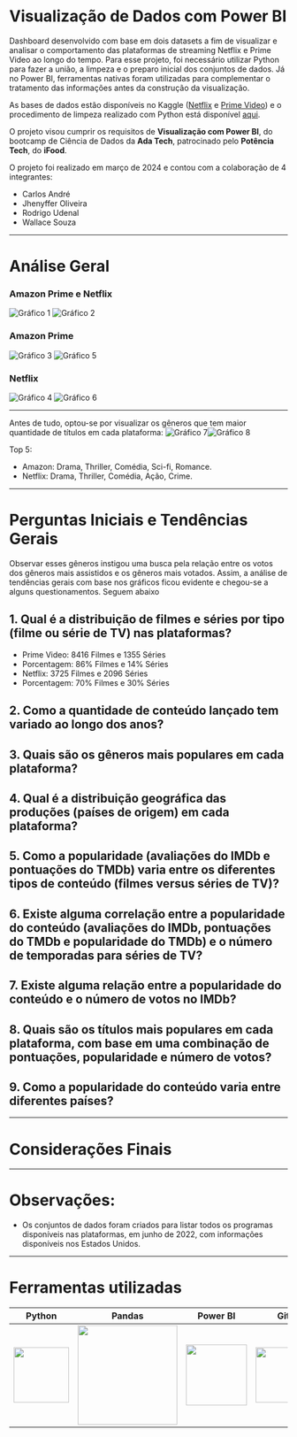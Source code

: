 # Visualização de Dados com Power BI

﻿Dashboard desenvolvido com base em dois datasets a fim de visualizar e analisar o comportamento das plataformas de streaming Netflix e Prime Video ao longo do tempo. Para esse projeto, foi necessário utilizar Python para fazer a união, a limpeza e o preparo inicial dos conjuntos de dados. Já no Power BI, ferramentas nativas foram utilizadas para complementar o tratamento das informações antes da construção da visualização.
 
As bases de dados estão disponíveis no Kaggle ([Netflix](https://www.kaggle.com/datasets/victorsoeiro/netflix-tv-shows-and-movies?select=titles.csv) e [Prime Video](https://www.kaggle.com/datasets/victorsoeiro/amazon-prime-tv-shows-and-movies?select=titles.csv)) e o procedimento de limpeza realizado com Python está disponível [aqui](https://github.com/JhenyfferOliveira/Projeto-PowerBI-Ada/blob/main/dataset.ipynb).

O projeto visou cumprir os requisitos de **Visualização com Power BI**, do bootcamp de Ciência de Dados da **Ada Tech**, patrocinado pelo **Potência Tech**, do **iFood**. 

O projeto foi realizado em março de 2024 e contou com a colaboração de 4 integrantes:
* Carlos André
* Jhenyffer Oliveira
* Rodrigo Udenal
* Wallace Souza

---

# Análise Geral
### Amazon Prime e Netflix 
![Gráfico 1](Graficos/1.png)
![Gráfico 2](Graficos/2.png)

### Amazon Prime
![Gráfico 3](Graficos/3.png)
![Gráfico 5](Graficos/5.png)

### Netflix
![Gráfico 4](Graficos/4.png)
![Gráfico 6](Graficos/6.png)


---

Antes de tudo, optou-se por visualizar os gêneros que tem maior quantidade de títulos em cada plataforma:
![Gráfico 7](Graficos/7.png)![Gráfico 8](Graficos/8.png)

Top 5:
+ Amazon: Drama, Thriller, Comédia, Sci-fi, Romance.
+ Netflix: Drama, Thriller, Comédia, Ação, Crime.
  
---

# Perguntas Iniciais e Tendências Gerais
Observar esses gêneros instigou uma busca pela relação entre os votos dos gêneros mais assistidos e os gêneros mais votados. Assim, a análise de tendências gerais com base nos gráficos ficou evidente e chegou-se a alguns questionamentos. Seguem abaixo

## **1. Qual é a distribuição de filmes e séries por tipo (filme ou série de TV) nas plataformas?**


+ Prime Video: 8416 Filmes e 1355 Séries
+ Porcentagem: 86% Filmes e 14% Séries
+ Netflix: 3725 Filmes e 2096 Séries
+ Porcentagem: 70% Filmes e 30% Séries


## **2. Como a quantidade de conteúdo lançado tem variado ao longo dos anos?**

## **3. Quais são os gêneros mais populares em cada plataforma?**

## **4. Qual é a distribuição geográfica das produções (países de origem) em cada plataforma?**

## **5. Como a popularidade (avaliações do IMDb e pontuações do TMDb) varia entre os diferentes tipos de conteúdo (filmes versus séries de TV)?**

## **6. Existe alguma correlação entre a popularidade do conteúdo (avaliações do IMDb, pontuações do TMDb e popularidade do TMDb) e o número de temporadas para séries de TV?**

## **7. Existe alguma relação entre a popularidade do conteúdo e o número de votos no IMDb?**

## **8. Quais são os títulos mais populares em cada plataforma, com base em uma combinação de pontuações, popularidade e número de votos?**

## **9. Como a popularidade do conteúdo varia entre diferentes países?**



---

# Considerações Finais


---

# Observações:
+ Os conjuntos de dados foram criados para listar todos os programas disponíveis nas plataformas, em junho de 2022, com informações disponíveis nos Estados Unidos.

---

# Ferramentas utilizadas

| Python | Pandas | Power BI | Git | 
| ------ | ------ | -------- | --- | 
| <img src="https://s3.dualstack.us-east-2.amazonaws.com/pythondotorg-assets/media/files/python-logo-only.svg" width="100"> | <img src="https://upload.wikimedia.org/wikipedia/commons/e/ed/Pandas_logo.svg" width="180"> | <img src="https://upload.wikimedia.org/wikipedia/commons/c/cf/New_Power_BI_Logo.svg" width="110"> | <img src="https://git-scm.com/images/logos/downloads/Git-Icon-1788C.svg" width="100"> |
